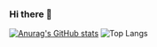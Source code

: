 ### Hi there 👋

<!--
**errijahi/errijahi** is a ✨ _special_ ✨ repository because its `README.md` (this file) appears on your GitHub profile.

Here are some ideas to get you started:

- 🔭 I’m currently working on ...
- 🌱 I’m currently learning ...
- 👯 I’m looking to collaborate on ...
- 🤔 I’m looking for help with ...
- 💬 Ask me about ...
- 📫 How to reach me: ...
- 😄 Pronouns: ...
- ⚡ Fun fact: ...
-->
[![Anurag's GitHub stats](https://github-readme-stats-sage-beta-29.vercel.app/api?username=errijahi)](https://github.com/anuraghazra/github-readme-stats&show_icons=true&theme=radical)
![Top Langs](https://github-readme-stats-sage-beta-29.vercel.app/api/top-langs/?username=errijahi&layout=compact&langs_count=2&show_icons=true&theme=radical)
